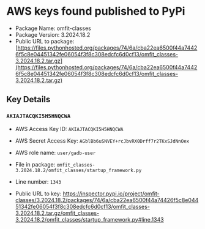 # AWS keys found published to PyPi

* Package Name: omfit-classes
* Package Version: 3.2024.18.2
* Public URL to package: [https://files.pythonhosted.org/packages/74/6a/cba22ea6500f44a74426f5c8e04451342fe06054f3f8c308edcfc6d0cf13/omfit_classes-3.2024.18.2.tar.gz](https://files.pythonhosted.org/packages/74/6a/cba22ea6500f44a74426f5c8e04451342fe06054f3f8c308edcfc6d0cf13/omfit_classes-3.2024.18.2.tar.gz)

## Key Details

### `AKIAJTACQKI5H5HNQCWA`

* AWS Access Key ID: `AKIAJTACQKI5H5HNQCWA`
* AWS Secret Access Key: `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` 
* AWS role name: `user/gadb-user`
* File in package: `omfit_classes-3.2024.18.2/omfit_classes/startup_framework.py`
* Line number: `1343`

* Public URL to key: https://inspector.pypi.io/project/omfit-classes/3.2024.18.2/packages/74/6a/cba22ea6500f44a74426f5c8e04451342fe06054f3f8c308edcfc6d0cf13/omfit_classes-3.2024.18.2.tar.gz/omfit_classes-3.2024.18.2/omfit_classes/startup_framework.py#line.1343


